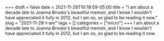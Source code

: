 +++draft = falsedate = 2021-11-28T10:19:59-05:00title = "I am about a decade late to Joanna Brooks's beautiful memoir, and I know I wouldn't have appreciated it fully in 2012, but I am so, so glad to be reading it now."slug = "2021-11-28-I-am"tags = []categories = ["micro"]+++I am about a decade late to Joanna Brooks's beautiful memoir, and I know I wouldn't have appreciated it fully in 2012, but I am so, so glad to be reading it now.